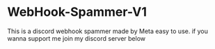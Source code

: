 # WebHook-Spammer-V1
This is a discord webhook spammer made by Meta easy to use. if you wanna support me join my discord server below

